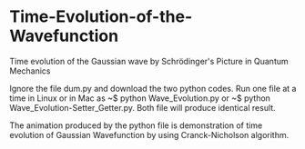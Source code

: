 # Time-Evolution-of-the-Wavefunction
Time evolution of the Gaussian wave by Schrödinger's Picture in Quantum Mechanics

Ignore the file dum.py and download the two python codes. 
Run one file at a time in Linux or in Mac as ~$ python Wave_Evolution.py or ~$ python Wave_Evolution-Setter_Getter.py.
Both file will produce identical result. 

The animation produced by the python file is demonstration of time evolution of Gaussian Wavefunction by using 
Cranck-Nicholson algorithm.

